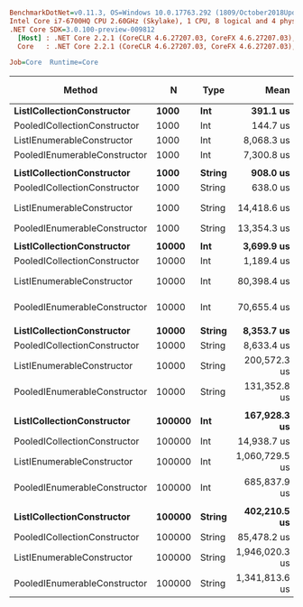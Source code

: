 ``` ini

BenchmarkDotNet=v0.11.3, OS=Windows 10.0.17763.292 (1809/October2018Update/Redstone5)
Intel Core i7-6700HQ CPU 2.60GHz (Skylake), 1 CPU, 8 logical and 4 physical cores
.NET Core SDK=3.0.100-preview-009812
  [Host] : .NET Core 2.2.1 (CoreCLR 4.6.27207.03, CoreFX 4.6.27207.03), 64bit RyuJIT
  Core   : .NET Core 2.2.1 (CoreCLR 4.6.27207.03, CoreFX 4.6.27207.03), 64bit RyuJIT

Job=Core  Runtime=Core  

```
|                       Method |      N |   Type |           Mean |         Error |        StdDev |         Median | Ratio | RatioSD | Gen 0/1k Op | Gen 1/1k Op | Gen 2/1k Op | Allocated Memory/Op |
|----------------------------- |------- |------- |---------------:|--------------:|--------------:|---------------:|------:|--------:|------------:|------------:|------------:|--------------------:|
|   **ListICollectionConstructor** |   **1000** |    **Int** |       **391.1 us** |      **8.392 us** |     **24.345 us** |       **383.6 us** |  **1.00** |    **0.00** |   **1290.0391** |           **-** |           **-** |          **3968.75 KB** |
| PooledICollectionConstructor |   1000 |    Int |       144.7 us |      2.515 us |      2.353 us |       145.7 us |  0.36 |    0.01 |     12.6953 |           - |           - |            39.06 KB |
|   ListIEnumerableConstructor |   1000 |    Int |     8,068.3 us |     39.763 us |     31.045 us |     8,076.9 us | 19.88 |    0.63 |   2687.5000 |           - |           - |          8273.44 KB |
| PooledIEnumerableConstructor |   1000 |    Int |     7,300.8 us |     72.697 us |     68.001 us |     7,311.8 us | 17.97 |    0.62 |     23.4375 |           - |           - |            78.13 KB |
|                              |        |        |                |               |               |                |       |         |             |             |             |                     |
|   **ListICollectionConstructor** |   **1000** | **String** |       **908.0 us** |      **9.783 us** |      **8.673 us** |       **910.4 us** |  **1.00** |    **0.00** |   **2556.6406** |           **-** |           **-** |             **7875 KB** |
| PooledICollectionConstructor |   1000 | String |       638.0 us |      2.734 us |      2.557 us |       637.1 us |  0.70 |    0.01 |     12.6953 |           - |           - |            39.06 KB |
|   ListIEnumerableConstructor |   1000 | String |    14,418.6 us |    157.464 us |    147.292 us |    14,442.1 us | 15.87 |    0.24 |   5281.2500 |           - |           - |         16265.63 KB |
| PooledIEnumerableConstructor |   1000 | String |    13,354.3 us |    169.146 us |    149.943 us |    13,347.1 us | 14.71 |    0.19 |     15.6250 |           - |           - |            85.94 KB |
|                              |        |        |                |               |               |                |       |         |             |             |             |                     |
|   **ListICollectionConstructor** |  **10000** |    **Int** |     **3,699.9 us** |     **16.555 us** |     **15.485 us** |     **3,702.6 us** |  **1.00** |    **0.00** |  **12656.2500** |           **-** |           **-** |            **39125 KB** |
| PooledICollectionConstructor |  10000 |    Int |     1,189.4 us |     16.863 us |     14.949 us |     1,189.4 us |  0.32 |    0.00 |     11.7188 |           - |           - |            39.06 KB |
|   ListIEnumerableConstructor |  10000 |    Int |    80,398.4 us |  1,221.243 us |  1,019.793 us |    79,945.4 us | 21.74 |    0.29 |  41571.4286 |           - |           - |        128367.19 KB |
| PooledIEnumerableConstructor |  10000 |    Int |    70,655.4 us |  1,277.167 us |  1,132.176 us |    70,608.8 us | 19.11 |    0.30 |           - |           - |           - |            78.13 KB |
|                              |        |        |                |               |               |                |       |         |             |             |             |                     |
|   **ListICollectionConstructor** |  **10000** | **String** |     **8,353.7 us** |     **81.059 us** |     **71.857 us** |     **8,351.0 us** |  **1.00** |    **0.00** |  **24984.3750** |           **-** |           **-** |          **78187.5 KB** |
| PooledICollectionConstructor |  10000 | String |     8,633.4 us |     61.351 us |     47.899 us |     8,633.1 us |  1.03 |    0.01 |           - |           - |           - |            39.06 KB |
|   ListIEnumerableConstructor |  10000 | String |   200,572.3 us |  3,871.430 us |  3,621.338 us |   201,645.1 us | 23.95 |    0.37 |  41333.3333 |  41333.3333 |  41333.3333 |        256359.38 KB |
| PooledIEnumerableConstructor |  10000 | String |   131,352.8 us |    515.264 us |    456.768 us |   131,435.1 us | 15.72 |    0.13 |           - |           - |           - |            85.94 KB |
|                              |        |        |                |               |               |                |       |         |             |             |             |                     |
|   **ListICollectionConstructor** | **100000** |    **Int** |   **167,928.3 us** |  **3,094.122 us** |  **5,886.889 us** |   **168,984.0 us** |  **1.00** |    **0.00** |  **33333.3333** |  **33333.3333** |  **33333.3333** |         **390911.1 KB** |
| PooledICollectionConstructor | 100000 |    Int |    14,938.7 us |     38.913 us |     34.496 us |    14,943.0 us |  0.09 |    0.00 |           - |           - |           - |            39.06 KB |
|   ListIEnumerableConstructor | 100000 |    Int | 1,060,729.5 us | 11,459.723 us | 10,158.746 us | 1,059,940.8 us |  6.28 |    0.23 | 217000.0000 | 177000.0000 | 175000.0000 |       1025166.01 KB |
| PooledIEnumerableConstructor | 100000 |    Int |   685,837.9 us |  2,631.400 us |  2,461.414 us |   685,701.8 us |  4.06 |    0.14 |           - |           - |           - |            78.13 KB |
|                              |        |        |                |               |               |                |       |         |             |             |             |                     |
|   **ListICollectionConstructor** | **100000** | **String** |   **402,210.5 us** |  **7,970.753 us** | **12,172.181 us** |   **404,803.6 us** |  **1.00** |    **0.00** |  **10000.0000** |  **10000.0000** |  **10000.0000** |        **781366.21 KB** |
| PooledICollectionConstructor | 100000 | String |    85,478.2 us |    977.193 us |    816.000 us |    85,332.5 us |  0.21 |    0.01 |           - |           - |           - |            39.06 KB |
|   ListIEnumerableConstructor | 100000 | String | 1,946,020.3 us | 32,471.227 us | 30,373.606 us | 1,945,977.7 us |  4.82 |    0.15 | 374000.0000 | 335000.0000 | 332000.0000 |       2048995.01 KB |
| PooledIEnumerableConstructor | 100000 | String | 1,341,813.6 us | 10,884.975 us |  9,089.447 us | 1,344,441.0 us |  3.33 |    0.08 |           - |           - |           - |            85.94 KB |
